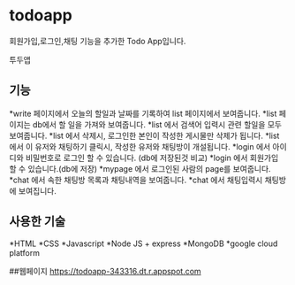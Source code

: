 # todoapp
회원가입,로그인,채팅 기능을 추가한 Todo App입니다.

투두앱

## 기능
*write 페이지에서 오늘의 할일과 날짜를 기록하여 list 페이지에서 보여줍니다.
*list 페이지는 db에서 할 일을 가져와 보여줍니다.
*list 에서 검색어 입력시 관련 할일을 모두 보여줍니다.
*list 에서 삭제시, 로그인한 본인이 작성한 게시물만 삭제가 됩니다.
*list 에서 이 유저와 채팅하기 클릭시, 작성한 유저와 채팅방이 개설됩니다.
*login 에서 아이디와 비밀번호로 로그인 할 수 있습니다. (db에 저장된것 비교)
*login 에서 회원가입 할 수 있습니다.(db에 저장)
*mypage 에서 로그인된 사람의 page를 보여줍니다.
*chat 에서 속한 채팅방 목록과 채팅내역을 보여줍니다.
*chat 에서 채팅입력시 채팅방에 보여집니다.

## 사용한 기술
*HTML
*CSS
*Javascript
*Node JS + express
*MongoDB
*google cloud platform

##웹페이지
https://todoapp-343316.dt.r.appspot.com
